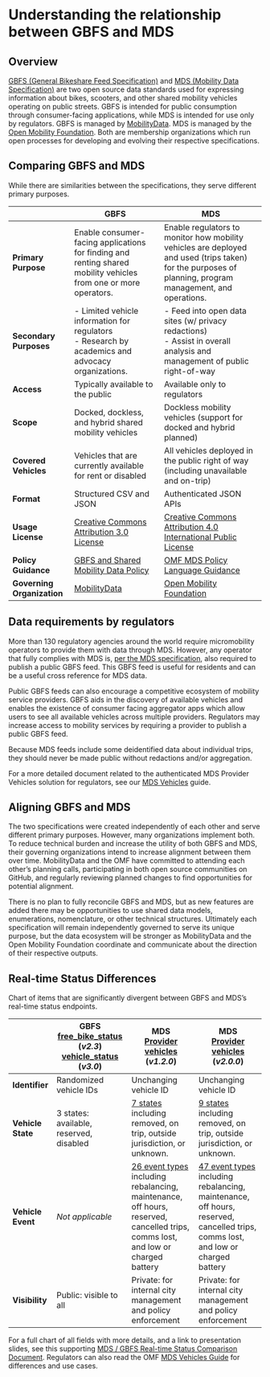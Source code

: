 # Understanding the relationship between GBFS and MDS

## Overview

[GBFS (General Bikeshare Feed Specification)](https://github.com/MobilityData/gbfs) and [MDS (Mobility Data Specification)](https://github.com/openmobilityfoundation/mobility-data-specification) are two open source data standards used for expressing information about bikes, scooters, and other shared mobility vehicles operating on public streets. GBFS is intended for public consumption through consumer-facing applications, while MDS is intended for use only by regulators. GBFS is managed by [MobilityData](https://mobilitydata.org). MDS is managed by the [Open Mobility Foundation](https://www.openmobilityfoundation.org/). Both are membership organizations which run open processes for developing and evolving their respective specifications.

## Comparing GBFS and MDS

While there are similarities between the specifications, they serve different primary purposes.

|  |  **GBFS**  |  **MDS**  |
| ---- | ---- | ---- |
| **Primary Purpose** | Enable consumer-facing applications for finding and renting shared mobility vehicles from one or more operators. | Enable regulators to monitor how mobility vehicles are deployed and used (trips taken) for the purposes of planning, program management, and operations. |
| **Secondary Purposes** | - Limited vehicle information for regulators <br />- Research by academics and advocacy organizations. | - Feed into open data sites (w/ privacy redactions) <br />- Assist in overall analysis and management of public right-of-way |
| **Access** | Typically available to the public | Available only to regulators |
| **Scope** | Docked, dockless, and hybrid shared mobility vehicles | Dockless mobility vehicles (support for docked and hybrid planned) |
| **Covered Vehicles** | Vehicles that are currently available for rent or disabled | All vehicles deployed in the public right of way (including unavailable and on-trip) |
| **Format** | Structured CSV and JSON | Authenticated JSON APIs |
| **Usage License** | [Creative Commons Attribution 3.0 License](https://github.com/MobilityData/gbfs/blob/master/gbfs.md#license) | [Creative Commons Attribution 4.0 International Public License](https://github.com/openmobilityfoundation/mobility-data-specification/blob/main/LICENSE) |
| **Policy Guidance** | [GBFS and Shared Mobility Data Policy](https://mobilitydata.org/gbfs-and-shared-mobility-data-policy/) | [OMF MDS Policy Language Guidance](https://github.com/openmobilityfoundation/governance/blob/main/technical/OMF-MDS-Policy-Language-Guidance.md) |
| **Governing Organization** | [MobilityData](https://mobilitydata.org) | [Open Mobility Foundation](https://www.openmobilityfoundation.org/) | 

## Data requirements by regulators

More than 130 regulatory agencies around the world require micromobility operators to provide them with data through MDS. However, any operator that fully complies with MDS is, [per the MDS specification](https://github.com/openmobilityfoundation/mobility-data-specification/tree/main#gbfs-requirement), also required to publish a public GBFS feed. This GBFS feed is useful for residents and can be a useful cross reference for MDS data. 

Public GBFS feeds can also encourage a competitive ecosystem of mobility service providers. GBFS aids in the discovery of available vehicles and enables the existence of consumer facing aggregator apps which allow users to see all available vehicles across multiple providers. Regulators may increase access to mobility services by requiring a provider to publish a public GBFS feed. 

Because MDS feeds include some deidentified data about individual trips, they should never be made public without redactions and/or aggregation.

For a more detailed document related to the authenticated MDS Provider Vehicles solution for regulators, see our [MDS Vehicles](https://github.com/openmobilityfoundation/mobility-data-specification/wiki/MDS-Vehicles) guide.

## Aligning GBFS and MDS

The two specifications were created independently of each other and serve different primary purposes. However, many organizations implement both. To reduce technical burden and increase the utility of both GBFS and MDS, their governing organizations intend to increase alignment between them over time. MobilityData and the OMF have committed to attending each other’s planning calls, participating in both open source communities on GitHub, and regularly reviewing planned changes to find opportunities for potential alignment.

There is no plan to fully reconcile GBFS and MDS, but as new features are added there may be opportunities to use shared data models, enumerations, nomenclature, or other technical structures. Ultimately each specification will remain independently governed to serve its unique purpose, but the data ecosystem will be stronger as MobilityData and the Open Mobility Foundation coordinate and communicate about the direction of their respective outputs.

## Real-time Status Differences

Chart of items that are significantly divergent between GBFS and MDS’s real-time status endpoints.

|  | **GBFS** <br />[free_bike_status](https://github.com/MobilityData/gbfs/blob/v2.3/gbfs.md#free_bike_statusjson) (_v2.3_) [vehicle_status](https://github.com/MobilityData/gbfs/blob/v3.0/gbfs.md#vehicle_statusjson) (_v3.0_) | **MDS** <br /> [Provider vehicles](https://github.com/openmobilityfoundation/mobility-data-specification/tree/1.2.0/provider#vehicles) (_v1.2.0_) | **MDS** <br /> [Provider vehicles](https://github.com/openmobilityfoundation/mobility-data-specification/tree/2.0.1/provider#vehicles) (_v2.0.0_) |
| ---- | ----- | ---- | ---- |
| **Identifier** | Randomized vehicle IDs  | Unchanging vehicle ID | Unchanging vehicle ID  |
| **Vehicle State** | 3 states: available, reserved, disabled  | [7 states](https://github.com/openmobilityfoundation/mobility-data-specification/blob/1.2.0/general-information.md#vehicle-states) including removed, on trip, outside jurisdiction, or unknown. | [9 states](https://github.com/openmobilityfoundation/mobility-data-specification/blob/2.0.1/modes/vehicle_states.md) including removed, on trip, outside jurisdiction, or unknown.  |
| **Vehicle Event** | _Not applicable_ | [26 event types](https://github.com/openmobilityfoundation/mobility-data-specification/blob/1.2.0/general-information.md#event-types) including rebalancing, maintenance, off hours, reserved, cancelled trips, comms lost, and low or charged battery |  [47 event types](https://github.com/openmobilityfoundation/mobility-data-specification/blob/2.0.1/modes/event_types.md) including rebalancing, maintenance, off hours, reserved, cancelled trips, comms lost, and low or charged battery |
| **Visibility** | Public: visible to all | Private: for internal city management and policy enforcement | Private: for internal city management and policy enforcement |

For a full chart of all fields with more details, and a link to presentation slides, see this supporting [MDS / GBFS Real-time Status Comparison Document](https://docs.google.com/document/d/13hDgRn5wBPi5M5qN8H6-bbWiSkvvenGlViy0Q0h4sFI/edit#). Regulators can also read the OMF [MDS Vehicles Guide](https://github.com/openmobilityfoundation/mobility-data-specification/wiki/MDS-Vehicles) for differences and use cases.  
